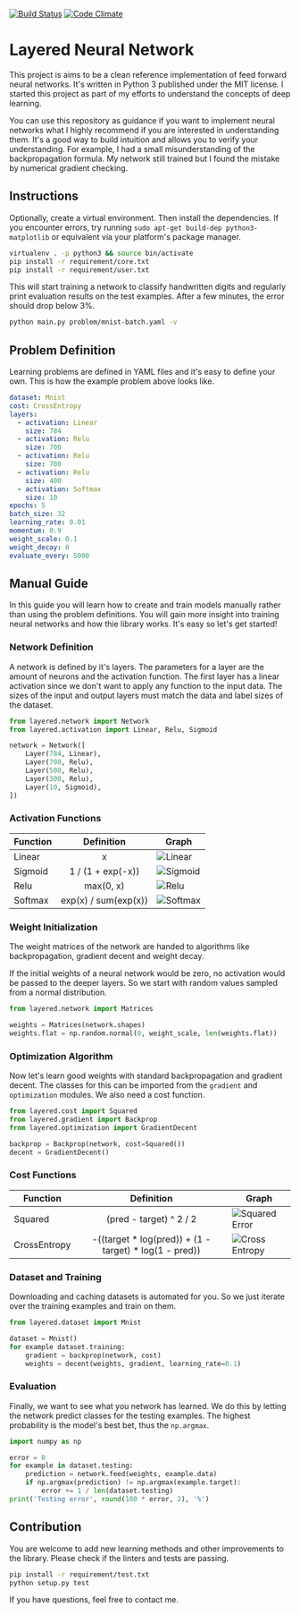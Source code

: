 [![Build Status][1]][2]
[![Code Climate][3]][4]

[1]: https://travis-ci.org/danijar/layered.svg?branch=master
[2]: https://travis-ci.org/danijar/layered
[3]: https://codeclimate.com/github/danijar/layered/badges/gpa.svg
[4]: https://codeclimate.com/github/danijar/layered

Layered Neural Network
======================

This project is aims to be a clean reference implementation of feed forward
neural networks. It's written in Python 3 published under the MIT license. I
started this project as part of my efforts to understand the concepts of deep
learning.

You can use this repository as guidance if you want to implement neural
networks what I highly recommend if you are interested in understanding them.
It's a good way to build intuition and allows you to verify your understanding.
For example, I had a small misunderstanding of the backpropagation formula. My
network still trained but I found the mistake by numerical gradient checking.

Instructions
------------

Optionally, create a virtual environment. Then install the dependencies. If you
encounter errors, try running `sudo apt-get build-dep python3-matplotlib` or
equivalent via your platform's package manager.

```bash
virtualenv . -p python3 && source bin/activate
pip install -r requirement/core.txt
pip install -r requirement/user.txt
```

This will start training a network to classify handwritten digits and regularly
print evaluation results on the test examples. After a few minutes, the error
should drop below 3%.

```bash
python main.py problem/mnist-batch.yaml -v
```

Problem Definition
------------------

Learning problems are defined in YAML files and it's easy to define your own.
This is how the example problem above looks like.

```yaml
dataset: Mnist
cost: CrossEntropy
layers:
  - activation: Linear
    size: 784
  - activation: Relu
    size: 700
  - activation: Relu
    size: 700
  - activation: Relu
    size: 400
  - activation: Softmax
    size: 10
epochs: 5
batch_size: 32
learning_rate: 0.01
momentum: 0.9
weight_scale: 0.1
weight_decay: 0
evaluate_every: 5000
```

Manual Guide
------------

In this guide you will learn how to create and train models manually rather
than using the problem definitions. You will gain more insight into training
neural networks and how thie library works. It's easy so let's get started!

### Network Definition

A network is defined by it's layers. The parameters for a layer are the amount
of neurons and the activation function. The first layer has a linear activation
since we don't want to apply any function to the input data. The sizes of the
input and output layers must match the data and label sizes of the dataset.

```python
from layered.network import Network
from layered.activation import Linear, Relu, Sigmoid

network = Network([
    Layer(784, Linear),
    Layer(700, Relu),
    Layer(500, Relu),
    Layer(300, Relu),
    Layer(10, Sigmoid),
])
```
### Activation Functions

| Function | Definition | Graph |
| -------- | :--------: | ----- |
| Linear | x | ![Linear](image/linear.png) |
| Sigmoid | 1 / (1 + exp(-x)) | ![Sigmoid](image/sigmoid.png) |
| Relu | max(0, x) | ![Relu](image/relu.png) |
| Softmax | exp(x) / sum(exp(x)) | ![Softmax](image/softmax.png) |

### Weight Initialization

The weight matrices of the network are handed to algorithms like
backpropagation, gradient decent and weight decay.

If the initial weights of a neural network would be zero, no activation would
be passed to the deeper layers. So we start with random values sampled from a
normal distribution.

```python
from layered.network import Matrices

weights = Matrices(network.shapes)
weights.flat = np.random.normal(0, weight_scale, len(weights.flat))
```

### Optimization Algorithm

Now let's learn good weights with standard backpropagation and gradient decent.
The classes for this can be imported from the `gradient` and `optimization`
modules. We also need a cost function.

```python
from layered.cost import Squared
from layered.gradient import Backprop
from layered.optimization import GradientDecent

backprop = Backprop(network, cost=Squared())
decent = GradientDecent()
```

### Cost Functions

| Function | Definition | Graph |
| -------- | :--------: | ----- |
| Squared | (pred - target) ^ 2 / 2 | ![Squared Error](image/squared-error.png) |
| CrossEntropy | -((target * log(pred)) + (1 - target) * log(1 - pred)) | ![Cross Entropy](image/cross-entropy.png) |

### Dataset and Training

Downloading and caching datasets is automated for you. So we just iterate over
the training examples and train on them.

```python
from layered.dataset import Mnist

dataset = Mnist()
for example dataset.training:
    gradient = backprop(network, cost)
    weights = decent(weights, gradient, learning_rate=0.1)
```

### Evaluation

Finally, we want to see what you network has learned. We do this by letting the
network predict classes for the testing examples. The highest probability is
the model's best bet, thus the `np.argmax`.

```python
import numpy as np

error = 0
for example in dataset.testing:
    prediction = network.feed(weights, example.data)
    if np.argmax(prediction) != np.argmax(example.target):
        error += 1 / len(dataset.testing)
print('Testing error', round(100 * error, 2), '%')
```

Contribution
------------

You are welcome to add new learning methods and other improvements to the
library. Please check if the linters and tests are passing.

```bash
pip install -r requirement/test.txt
python setup.py test
```

If you have questions, feel free to contact me.
